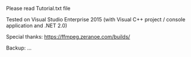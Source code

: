 Please read Tutorial.txt file

Tested on Visual Studio Enterprise 2015 (with Visual C++ project / console application and .NET 2.0)

Special thanks: https://ffmpeg.zeranoe.com/builds/

Backup: ...
